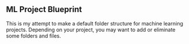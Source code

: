 ## ML Project Blueprint
This is my attempt to make a default folder structure for machine learning projects. Depending on your project, you may want to add or eliminate some folders and files.